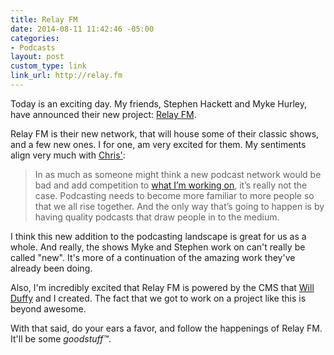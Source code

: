 ```yaml
---
title: Relay FM
date: 2014-08-11 11:42:46 -05:00
categories:
- Podcasts
layout: post
custom_type: link
link_url: http://relay.fm
---
```


Today is an exciting day. My friends, Stephen Hackett and Myke Hurley, have announced their new project: [Relay FM](http://relay.fm).

Relay FM is their new network, that will house some of their classic shows, and a few new ones. I for one, am very excited for them. My sentiments align very much with [Chris'](http://www.chrisenns.com/2014/08/relay-fm/):

> In as much as some­one might think a new pod­cast net­work would be bad and add com­pe­ti­tion to [what I’m work­ing on](http://goodstuff.fm/), it’s really not the case. Pod­cast­ing needs to become more famil­iar to more peo­ple so that we all rise together. And the only way that’s going to hap­pen is by hav­ing qual­ity pod­casts that draw peo­ple in to the medium.

I think this new addition to the podcasting landscape is great for us as a whole. And really, the shows Myke and Stephen work on can't really be called "new". It's more of a continuation of the amazing work they've already been doing.

Also, I'm incredibly excited that Relay FM is powered by the CMS that [Will Duffy](https://twitter.com/willmanduffy) and I created. The fact that we got to work on a project like this is beyond awesome.

With that said, do your ears a favor, and follow the happenings of Relay FM. It'll be some *goodstuff™*.

